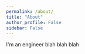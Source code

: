 ```yaml
---
permalink: /about/
title: "About"
author_profile: False
sidebar: False
---
```


I'm an engineer blah blah blah